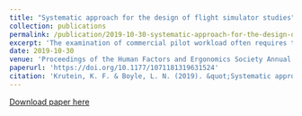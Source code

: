 ```yaml
---
title: "Systematic approach for the design of flight simulator studies"
collection: publications
permalink: /publication/2019-10-30-systematic-approach-for-the-design-of-flight-simulator-studies
excerpt: 'The examination of commercial pilot workload often requires the use of controlled simulated studies to identify causal effects. The specific scenarios to consider within a simulator study require an extensive understanding of the safety situations that can occur in flight while also considering the specific training that pilots are provided within a simulated environment. The purpose of this paper is to provide a more systematic approach to scenario identification based on historical data, feasibility of capturing behavioral changes, simulator constraints, and training curricula.'
date: 2019-10-30
venue: 'Proceedings of the Human Factors and Ergonomics Society Annual Meeting'
paperurl: 'https://doi.org/10.1177/1071181319631524'
citation: 'Krutein, K. F. & Boyle, L. N. (2019). &quot;Systematic approach for the design of flight simulator studies.&quot; <i>Proceedings of the Human Factors and Ergonomics Society Annual Meeting</i>. 63(1).'
---
```

[Download paper here](https://doi.org/10.1177/1071181319631524)
